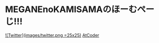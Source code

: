 # MEGANEnoKAMISAMAのほーむぺーじ!!!
[![Twitter](images/twitter.png =25x25)](https://twitter.com/GuchiyamaMEGANE)
[AtCoder](https://atcoder.jp/users/MEGANEnoKAMISAMA)
